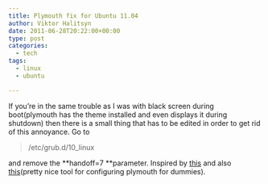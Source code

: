 ```yaml
---
title: Plymouth fix for Ubuntu 11.04
author: Viktor Halitsyn
date: 2011-06-28T20:22:00+00:00
type: post
categories:
  - tech
tags:
  - linux
  - ubuntu

---
```

If you&#8217;re in the same trouble as I was with black screen during boot(plymouth has the theme installed and even displays it during shutdown) then there is a small thing that has to be edited in order to get rid of this annoyance. Go to

>  /etc/grub.d/10_linux 

and remove the **handoff=7 **parameter. Inspired by [this][1] and also [this][2](pretty nice tool for configuring plymouth for dummies).

 [1]: http://www.webalice.it/bernardi82/software/fixplymouth-natty
 [2]: http://zorin-os.webs.com/splashscreenmanager.htm